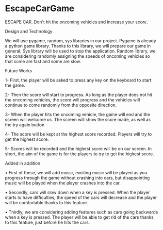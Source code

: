 # EscapeCarGame
ESCAPE CAR. Don't hit the oncoming vehicles and increase your score.

Design and Technology

We will use pygame, random, sys libraries in our project. Pygame is already a python game library.
Thanks to this library, we will prepare our game in general. Sys library will be used to stop the application.
Random library, we are considering randomly assigning the speeds of oncoming vehicles so that some are
fast and some are slow.


Future Works

1- First, the player will be asked to press any key on the keyboard to start the game.

2- Then the score will start to progress. As long as the player does not hit the oncoming vehicles, the
score will progress and the vehicles will continue to come randomly from the opposite direction.

3- When the player hits the oncoming vehicle, the game will end and the screen will welcome us. The
screen will show the score made, as well as the try again button.

4- The score will be kept at the highest score recorded. Players will try to get the highest score.

5- Scores will be recorded and the highest score will be on our screen. In short, the aim of the game is
for the players to try to get the highest score.

Added in addition

• First of these, we will add music, exciting music will be played as you progress through the game
without crashing into cars, but disappointing music will be played when the player crashes into the
car.

• Secondly, cars will slow down when a key is pressed. When the player starts to have difficulties, the
speed of the cars will decrease and the player will be comfortable thanks to this feature.

• Thirdly, we are considering adding features such as cars going backwards when a key is pressed. The
player will be able to get rid of the cars thanks to this feature, just before he hits the cars.
